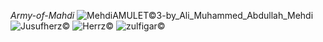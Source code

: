 *_Army-of-Mahdi_*
![MehdiAMULET©3-by_Ali_Muhammed_Abdullah_Mehdi](https://github.com/user-attachments/assets/90c94230-2b8e-4e26-96b1-1da5b11adb3f)
![Jusufherz©](https://github.com/user-attachments/assets/eb7769ef-af1d-41bf-b1df-6a5518b96c18)
![Herrz©](https://github.com/user-attachments/assets/8e826714-d35c-472f-85cd-4c2322a1ac14)
![zulfigar©](https://github.com/user-attachments/assets/6424036b-6bd8-421b-9de3-5677ad6cba0f)

